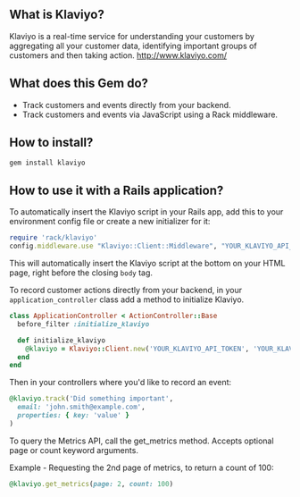 What is Klaviyo?
----------------

Klaviyo is a real-time service for understanding your customers by aggregating all your customer data, identifying important groups of customers and then taking action.
http://www.klaviyo.com/

What does this Gem do?
----------------------

* Track customers and events directly from your backend.
* Track customers and events via JavaScript using a Rack middleware.

How to install?
---------------

```
gem install klaviyo
```

How to use it with a Rails application?
---------------------------------------

To automatically insert the Klaviyo script in your Rails app, add this to your environment config file or create a new initializer for it:

```ruby
require 'rack/klaviyo'
config.middleware.use "Klaviyo::Client::Middleware", "YOUR_KLAVIYO_API_TOKEN"
```

This will automatically insert the Klaviyo script at the bottom on your HTML page, right before the closing `body` tag.

To record customer actions directly from your backend, in your `application_controller` class add a method to initialize Klaviyo.

```ruby
class ApplicationController < ActionController::Base
  before_filter :initialize_klaviyo

  def initialize_klaviyo
    @klaviyo = Klaviyo::Client.new('YOUR_KLAVIYO_API_TOKEN', 'YOUR_KLAVIYO_PRIVATE_API_TOKEN')
  end
end
```

Then in your controllers where you'd like to record an event:

```ruby
@klaviyo.track('Did something important',
  email: 'john.smith@example.com',
  properties: { key: 'value' }
)
```

To query the Metrics API, call the get_metrics method. Accepts optional page or count keyword arguments.

Example - Requesting the 2nd page of metrics, to return a count of 100:

```ruby
@klaviyo.get_metrics(page: 2, count: 100)
```
